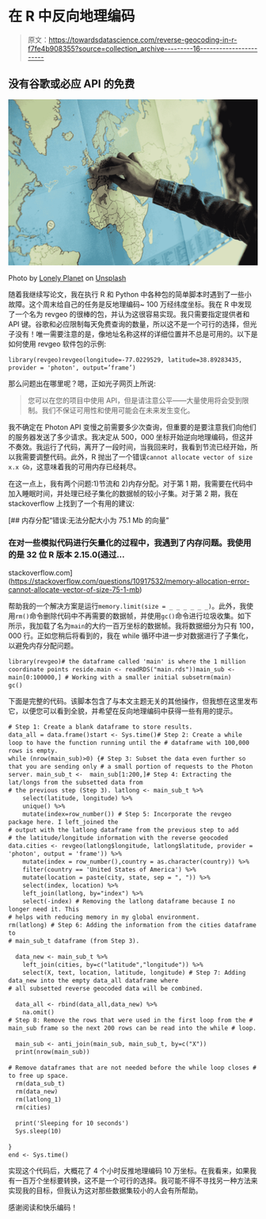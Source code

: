 # 在 R 中反向地理编码

> 原文：<https://towardsdatascience.com/reverse-geocoding-in-r-f7fe4b908355?source=collection_archive---------16----------------------->

## 没有谷歌或必应 API 的免费

![](img/f07d104d13c0e7d96cebe02222ace733.png)

Photo by [Lonely Planet](https://unsplash.com/@lonely_planet?utm_source=medium&utm_medium=referral) on [Unsplash](https://unsplash.com?utm_source=medium&utm_medium=referral)

随着我继续写论文，我在执行 R 和 Python 中各种包的简单脚本时遇到了一些小故障。这个周末给自己的任务是反地理编码~ 100 万经纬度坐标。我在 R 中发现了一个名为 revgeo 的很棒的包，并认为这很容易实现。我只需要指定提供者和 API 键。谷歌和必应限制每天免费查询的数量，所以这不是一个可行的选择，但光子没有！唯一需要注意的是，像地址名称这样的详细位置并不总是可用的。以下是如何使用 revgeo 软件包的示例:

```
library(revgeo)revgeo(longitude=-77.0229529, latitude=38.89283435, provider = 'photon', output=’frame’)
```

那么问题出在哪里呢？嗯，正如光子网页上所说:

> 您可以在您的项目中使用 API，但是请注意公平——大量使用将会受到限制。我们不保证可用性和使用可能会在未来发生变化。

我不确定在 Photon API 变慢之前需要多少次查询，但重要的是要注意我们向他们的服务器发送了多少请求。我决定从 500，000 坐标开始逆向地理编码，但这并不奏效。我运行了代码，离开了一段时间，当我回来时，我看到节流已经开始，所以我需要调整代码。此外，R 抛出了一个错误`cannot allocate vector of size x.x Gb`，这意味着我的可用内存已经耗尽。

在这一点上，我有两个问题:1)节流和 2)内存分配。对于第 1 期，我需要在代码中加入睡眠时间，并处理已经子集化的数据帧的较小子集。对于第 2 期，我在 stackoverflow 上找到了一个有用的建议:

[](https://stackoverflow.com/questions/10917532/memory-allocation-error-cannot-allocate-vector-of-size-75-1-mb) [## 内存分配“错误:无法分配大小为 75.1 Mb 的向量”

### 在对一些模拟代码进行矢量化的过程中，我遇到了内存问题。我使用的是 32 位 R 版本 2.15.0(通过…

stackoverflow.com](https://stackoverflow.com/questions/10917532/memory-allocation-error-cannot-allocate-vector-of-size-75-1-mb) 

帮助我的一个解决方案是运行`memory.limit(size = _ _ _ _ _ _)`。此外，我使用`rm()`命令删除代码中不再需要的数据帧，并使用`gc()`命令进行垃圾收集。如下所示，我加载了名为`main`的大约一百万坐标的数据帧。我将数据细分为只有 100，000 行。正如您稍后将看到的，我在 while 循环中进一步对数据进行了子集化，以避免内存分配问题。

```
library(revgeo)# the dataframe called 'main' is where the 1 million coordinate points reside.main <- readRDS("main.rds"))main_sub <- main[0:100000,] # Working with a smaller initial subsetrm(main)
gc()
```

下面是完整的代码。该脚本包含了与本文主题无关的其他操作，但我想在这里发布它，以便您可以看到全貌，并希望在反向地理编码中获得一些有用的提示。

```
# Step 1: Create a blank dataframe to store results.
data_all = data.frame()start <- Sys.time()# Step 2: Create a while loop to have the function running until the # dataframe with 100,000 rows is empty.
while (nrow(main_sub)>0) {# Step 3: Subset the data even further so that you are sending only # a small portion of requests to the Photon server. main_sub_t <-  main_sub[1:200,]# Step 4: Extracting the lat/longs from the subsetted data from
# the previous step (Step 3). latlong <- main_sub_t %>% 
    select(latitude, longitude) %>% 
    unique() %>% 
    mutate(index=row_number()) # Step 5: Incorporate the revgeo package here. I left_joined the 
# output with the latlong dataframe from the previous step to add 
# the latitude/longitude information with the reverse geocoded data.cities <- revgeo(latlong$longitude, latlong$latitude, provider =  'photon', output = 'frame')) %>% 
    mutate(index = row_number(),country = as.character(country)) %>%
    filter(country == 'United States of America') %>% 
    mutate(location = paste(city, state, sep = ", ")) %>% 
    select(index, location) %>% 
    left_join(latlong, by="index") %>% 
    select(-index) # Removing the latlong dataframe because I no longer need it. This 
# helps with reducing memory in my global environment.
rm(latlong) # Step 6: Adding the information from the cities dataframe to 
# main_sub_t dataframe (from Step 3).

  data_new <- main_sub_t %>% 
    left_join(cities, by=c("latitude","longitude")) %>% 
    select(X, text, location, latitude, longitude) # Step 7: Adding data_new into the empty data_all dataframe where 
# all subsetted reverse geocoded data will be combined.

  data_all <- rbind(data_all,data_new) %>% 
    na.omit() 
# Step 8: Remove the rows that were used in the first loop from the # main_sub frame so the next 200 rows can be read into the while # loop.

  main_sub <- anti_join(main_sub, main_sub_t, by=c("X"))
  print(nrow(main_sub))

# Remove dataframes that are not needed before the while loop closes # to free up space.
  rm(data_sub_t)
  rm(data_new)
  rm(latlong_1)
  rm(cities)

  print('Sleeping for 10 seconds')
  Sys.sleep(10)

}
end <- Sys.time()
```

实现这个代码后，大概花了 4 个小时反推地理编码 10 万坐标。在我看来，如果我有一百万个坐标要转换，这不是一个可行的选择。我可能不得不寻找另一种方法来实现我的目标，但我认为这对那些数据集较小的人会有所帮助。

感谢阅读和快乐编码！